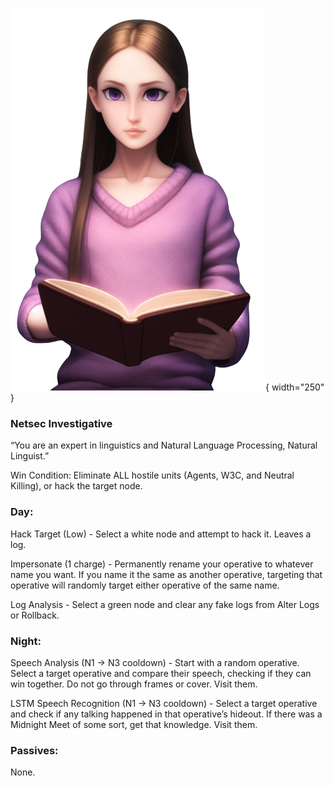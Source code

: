 ![naturallinguist.png](Images/naturallinguist.png){ width="250" }

### **Netsec Investigative**

“You are an expert in linguistics and Natural Language Processing, Natural Linguist.”

Win Condition: Eliminate ALL hostile units (Agents, W3C, and Neutral Killing), or hack the target node.

### **Day:**

Hack Target (Low) - Select a white node and attempt to hack it. Leaves a log.

Impersonate (1 charge) - Permanently rename your operative to whatever name you want. If you name it the same as another operative, targeting that operative will randomly target either operative of the same name.

Log Analysis - Select a green node and clear any fake logs from Alter Logs or Rollback.

### **Night:**

Speech Analysis (N1 -> N3 cooldown) - Start with a random operative. Select a target operative and compare their speech, checking if they can win together. Do not go through frames or cover. Visit them.

LSTM Speech Recognition (N1 -> N3 cooldown) - Select a target operative and check if any talking happened in that operative’s hideout. If there was a Midnight Meet of some sort, get that knowledge. Visit them.

### **Passives:**

None.